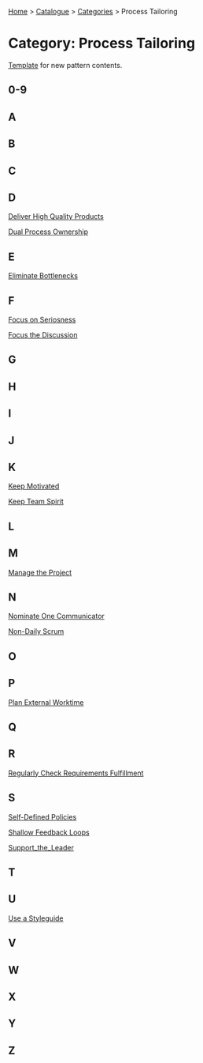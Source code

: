 [Home](../../README.md) > [Catalogue](../../Patterns_catalogue.md) > [Categories](categories.md) > Process Tailoring
# Category: Process Tailoring

[Template](../template.md) for new pattern contents.

## 0-9

## A

## B

## C

## D
[Deliver High Quality Products](../Deliver_High_Quality_Products.md)

[Dual Process Ownership](../Dual_Process_Ownership.md)

## E
[Eliminate Bottlenecks](../Eliminate_Bottlenecks.md)

## F
[Focus on Seriosness](../Focus_on_Seriosness.md)

[Focus the Discussion](../Focus_the_Discussion.md)

## G

## H

## I

## J

## K
[Keep Motivated](../Keep_Motivated.md)

[Keep Team Spirit](../Keep_Team_Spirit.md)

## L

## M
[Manage the Project](../Manage_The_Project.md)

## N
[Nominate One Communicator](../Nominate_One_Communicator.md)

[Non-Daily Scrum](../Non-Daily_Scrum.md)

## O

## P
[Plan External Worktime](../Plan_External_Worktime.md)

## Q

## R
[Regularly Check Requirements Fulfillment](../Regularly_Check_Requirements_Fulfillment.md)

## S
[Self-Defined Policies](../Self-Defined_Policies.md)

[Shallow Feedback Loops](../Shallow_Feedback_Loops.md)

[Support_the_Leader](../Support_the_Leader.md)

## T

## U
[Use a Styleguide](../Use_a_Styleguide.md)

## V

## W

## X

## Y

## Z
